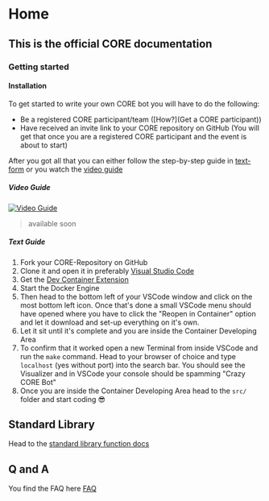 # Home
## This is the official CORE documentation

### Getting started
#### Installation
To get started to write your own CORE bot you will have to do the following:
- Be a registered CORE participant/team ([How?](Get a CORE participant))
- Have received an invite link to your CORE repository on GitHub (You will get that once you are a registered CORE participant and the event is about to start)

After you got all that you can either follow the step-by-step guide in [text-form](#text-guide) or you watch the [video guide](#video-guide)

##### Video Guide
[![Video Guide](./docs/favicon.ico)](assets/videos/quickstart-uncut.mp4 "Click to Watch the Video")
> available soon
##### Text Guide
1. Fork your CORE-Repository on GitHub
2. Clone it and open it in preferably [Visual Studio Code](https://code.visualstudio.com/)
3. Get the [Dev Container Extension](https://marketplace.visualstudio.com/items?itemName=ms-vscode-remote.remote-containers) 
4. Start the Docker Engine
5. Then head to the bottom left of your VSCode window and click on the most bottom left icon. Once that's done a small VSCode menu should have opened where you have to click the "Reopen in Container" option and let it download and set-up everything on it's own.
6. Let it sit until it's complete and you are inside the Container Developing Area
7. To confirm that it worked open a new Terminal from inside VSCode and run the `make` command. Head to your browser of choice and type `localhost` (yes without port) into the search bar. You should see the Visualizer and in VSCode your console should be spamming "Crazy CORE Bot"
8. Once you are inside the Container Developing Area head to the `src/` folder and start coding 😎

## Standard Library
Head to the [standard library function docs](./standard-library/README.md)

## Q and A
You find the FAQ here [FAQ](./faq.md)

